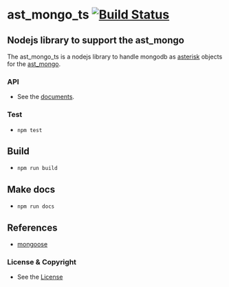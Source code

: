 # ast_mongo_ts [![Build Status](https://travis-ci.org/minoruta/ast_mongo_ts.svg?branch=master)](https://travis-ci.org/minoruta/ast_mongo_ts)

## Nodejs library to support the ast_mongo
The ast_mongo_ts is a nodejs library to handle mongodb as [asterisk](https://www.asterisk.org) objects for the [ast_mongo](https://github.com/minoruta/ast_mongo).

### API
- See the [documents](https://minoruta.github.io/ast_mongo_ts/).

### Test
- `npm test`

## Build
- `npm run build`

## Make docs
- `npm run docs`

## References
- [mongoose](http://mongoosejs.com)

### License & Copyright
- See the [License](./LICENSE)
